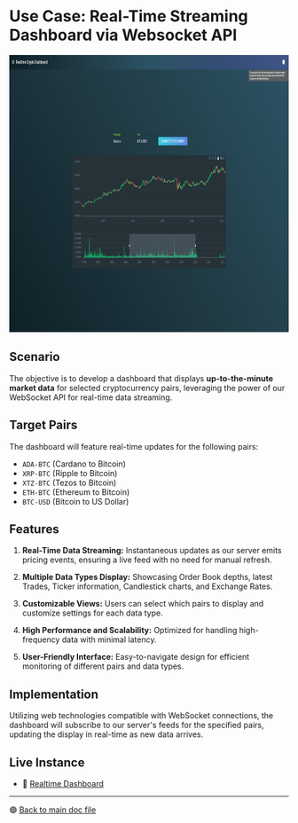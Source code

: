 # **Use Case: Real-Time Streaming Dashboard via Websocket API**

<img src="../../public/images/use-cases/realtime-dashboard.png" alt="Realtime Dashboard" height="500"/>

## Scenario

The objective is to develop a dashboard that displays **up-to-the-minute market data** for selected cryptocurrency pairs, leveraging the power of our WebSocket API for real-time data streaming.

## Target Pairs

The dashboard will feature real-time updates for the following pairs:

- `ADA-BTC` (Cardano to Bitcoin)
- `XRP-BTC` (Ripple to Bitcoin)
- `XTZ-BTC` (Tezos to Bitcoin)
- `ETH-BTC` (Ethereum to Bitcoin)
- `BTC-USD` (Bitcoin to US Dollar)

## Features

1. **Real-Time Data Streaming:** Instantaneous updates as our server emits pricing events, ensuring a live feed with no need for manual refresh.
   
2. **Multiple Data Types Display:** Showcasing Order Book depths, latest Trades, Ticker information, Candlestick charts, and Exchange Rates.

3. **Customizable Views:** Users can select which pairs to display and customize settings for each data type.

4. **High Performance and Scalability:** Optimized for handling high-frequency data with minimal latency.

5. **User-Friendly Interface:** Easy-to-navigate design for efficient monitoring of different pairs and data types.

## Implementation

Utilizing web technologies compatible with WebSocket connections, the dashboard will subscribe to our server's feeds for the specified pairs, updating the display in real-time as new data arrives.

## Live Instance
- 🚀 [Realtime Dashboard](https://207.154.219.83/realtime-dashboard/)

---

 🟣 [Back to main doc file](../../README.md)
